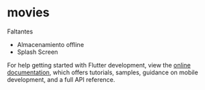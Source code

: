 # movies

Faltantes

- Almacenamiento offline
- Splash Screen

For help getting started with Flutter development, view the
[online documentation](https://docs.flutter.dev/), which offers tutorials,
samples, guidance on mobile development, and a full API reference.

